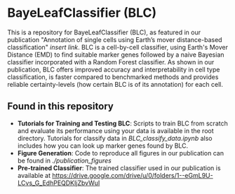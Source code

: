 # BayeLeafClassifier (BLC)

This is a repository for BayeLeafClassifier (BLC), as featured in our publication "Annotation of single cells using Earth’s mover distance-based classification" *insert link*. 
BLC is a cell-by-cell classifier, using Earth's Mover Distance (EMD) to find suitable marker genes followed by a naive Bayesian classifier incorporated with a Random Forest classifier. 
As shown in our publication, BLC offers improved accuracy and interpretability in cell type classification, is faster compared to benchmarked methods and provides reliable certainty-levels (how certain BLC is of its annotation) for each cell.

## Found in this repository

- **Tutorials for Training and Testing BLC**: Scripts to train BLC from scratch and evaluate its performance using your data is available in the root directory. Tutorials for classify data in *BLC_classify_data.ipynb* also includes how you can look up marker genes found by BLC.
- **Figure Generation**: Code to reproduce all figures in our publication can be found in *./publication_figures*
- **Pre-trained Classifier**: The trained classifier used in our publication is available at https://drive.google.com/drive/u/0/folders/1--eGmL9U-LCvs_G_EdhPEQDKIjZbvWuI

